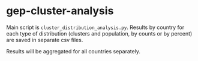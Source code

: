 # gep-cluster-analysis

Main script is `cluster_distribution_analysis.py`. Results by country for each type of distribution (clusters and population, by counts or by percent) are saved in separate csv files.

Results will be aggregated for all countries separately.
